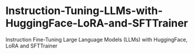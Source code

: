 # Instruction-Tuning-LLMs-with-HuggingFace-LoRA-and-SFTTrainer
Instruction Fine-Tuning Large Language Models (LLMs) with HuggingFace, LoRA and SFTTrainer
